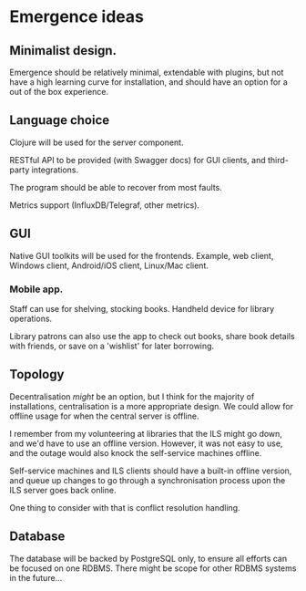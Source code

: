# Emergence ideas

## Minimalist design.

Emergence should be relatively minimal, extendable with plugins, but
not have a high learning curve for installation, and should have an
option for a out of the box experience.

## Language choice

Clojure will be used for the server component.

RESTful API to be provided (with Swagger docs) for GUI clients, and
third-party integrations.

The program should be able to recover from most faults.

Metrics support (InfluxDB/Telegraf, other metrics).

## GUI

Native GUI toolkits will be used for the frontends. Example, web
client, Windows client, Android/iOS client, Linux/Mac client.

### Mobile app.

Staff can use for shelving, stocking books. Handheld device for
library operations.

Library patrons can also use the app to check out books, share book details
with friends, or save on a 'wishlist' for later borrowing.

## Topology
Decentralisation _might_ be an option, but I think for the majority of
installations, centralisation is a more appropriate design. We could
allow for offline usage for when the central server is offline.

I remember from my volunteering at libraries that the ILS might go
down, and we'd have to use an offline version. However, it was not
easy to use, and the outage would also knock the self-service machines
offline.

Self-service machines and ILS clients should have a built-in
offline version, and queue up changes to go through a synchronisation
process upon the ILS server goes back online.

One thing to consider with that is conflict resolution handling.

## Database

The database will be backed by PostgreSQL only, to ensure all efforts
can be focused on one RDBMS. There might be scope for other RDBMS
systems in the future...
